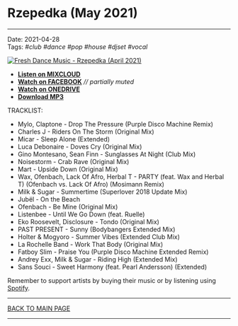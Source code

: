 # Rzepedka (May 2021)

----

Date: 2021-04-28  
Tags: *#club* *#dance* *#pop* *#house* *#djset* *#vocal*    
  
[![Fresh Dance Music - Rzepedka (April 2021)](https://thumbnailer.mixcloud.com/unsafe/300x300/extaudio/2/d/2/f/507a-df91-4e5e-9416-287906457273)](https://www.facebook.com/FreshDanceMusicSets/videos/592834221679981/)  

* [**Listen on MIXCLOUD**](https://www.mixcloud.com/FreshDanceMusic/rzepedka-april-2021/)
* [**Watch on FACEBOOK**](https://www.facebook.com/FreshDanceMusicSets/videos/592834221679981/) _// partially muted_
* [**Watch on ONEDRIVE**](https://1drv.ms/v/s!AmzuuXrjf51v37gBqtIFaarH133XtA)
* [**Download MP3**](https://1drv.ms/u/s!AmzuuXrjf51v37RdCf5mpw-sWPIhJA) 

TRACKLIST:  

* Mylo, Claptone - Drop The Pressure (Purple Disco Machine Remix) 
* Charles J - Riders On The Storm (Original Mix) 
* Micar - Sleep Alone (Extended)
* Luca Debonaire - Doves Cry (Original Mix) 
* Gino Montesano, Sean Finn - Sunglasses At Night (Club Mix) 
* Noisestorm - Crab Rave (Original Mix)
* Mart - Upside Down (Original Mix) 
* Wax, Ofenbach, Lack Of Afro, Herbal T - PARTY (feat. Wax and Herbal T) (Ofenbach vs. Lack Of Afro) (Mosimann Remix) 
* Milk & Sugar - Summertime (Superlover 2018 Update Mix) 
* Jubël - On the Beach 
* Ofenbach - Be Mine (Original Mix) 
* Listenbee - Until We Go Down (feat. Ruelle)
* Eko Roosevelt, Disclosure - Tondo (Original Mix)
* PAST PRESENT - Sunny (Bodybangers Extended Mix) 
* Holter & Mogyoro - Summer Vibes (Extended Club Mix) 
* La Rochelle Band - Work That Body (Original Mix) 
* Fatboy Slim - Praise You (Purple Disco Machine Extended Remix) 
* Andrey Exx, Milk & Sugar - Riding High (Extended Mix) 
* Sans Souci - Sweet Harmony (feat. Pearl Andersson) (Extended)


Remember to support artists by buying their music or by listening using 
[Spotify](https://open.spotify.com/user/hopbit/playlist/5pauzyEbUAAKknivnm52nm?si=tFURlBD-QBm_DA3ABPChfg).

----

[BACK TO MAIN PAGE](../README.md)

---- 
